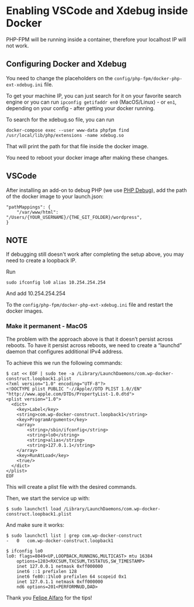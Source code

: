 # Enabling VSCode and Xdebug inside Docker
PHP-FPM will be running inside a container, therefore your localhost IP will not work.

## Configuring Docker and Xdebug
You need to change the placeholders on the `config/php-fpm/docker-php-ext-xdebug.ini` file.

To get your machine IP, you can just search for it on your favorite search engine 
or you can run `ipconfig getifaddr en0` (MacOS/Linux) - or `en1`, depending on your config - after getting your docker running. 

To search for the xdebug.so file, you can run  

```
docker-compose exec --user www-data phpfpm find /usr/local/lib/php/extensions -name xdebug.so
```

That will print the path for that file inside the docker image.  

You need to reboot your docker image after making these changes.

## VSCode 
After installing an add-on to debug PHP (we use [PHP Debug](https://github.com/felixfbecker/vscode-php-debug)), add the path of the docker image to your launch.json:
```
"pathMappings": {
    "/var/www/html": "/Users/{YOUR_USERNAME}/{THE_GIT_FOLDER}/wordpress",
}
```

## NOTE
If debugging still doesn't work after completing the setup above, you may need to create a loopback IP.

Run

```
sudo ifconfig lo0 alias 10.254.254.254
```

And add 10.254.254.254

To the `config/php-fpm/docker-php-ext-xdebug.ini` file and restart the docker images.

### Make it permanent - MacOS
The problem with the approach above is that it doesn’t persist across reboots. 
To have it persist across reboots, we need to create a “launchd” daemon that configures additional IPv4 address.

To achieve this we run the following commands:

```
$ cat << EOF | sudo tee -a /Library/LaunchDaemons/com.wp-docker-construct.loopback1.plist
<?xml version="1.0" encoding="UTF-8"?>
<!DOCTYPE plist PUBLIC "-//Apple//DTD PLIST 1.0//EN" "http://www.apple.com/DTDs/PropertyList-1.0.dtd">
<plist version="1.0">
  <dict>
    <key>Label</key>
    <string>com.wp-docker-construct.loopback1</string>
    <key>ProgramArguments</key>
    <array>
        <string>/sbin/ifconfig</string>
        <string>lo0</string>
        <string>alias</string>
        <string>127.0.1.1</string>
    </array>
    <key>RunAtLoad</key>
    <true/>
  </dict>
</plist>
EOF
```

This will create a plist file with the desired commands.

Then, we start the service up with:

```
$ sudo launchctl load /Library/LaunchDaemons/com.wp-docker-construct.loopback1.plist
```

And make sure it works:

````
$ sudo launchctl list | grep com.wp-docker-construct
-   0   com.wp-docker-construct.loopback1
````

````
$ ifconfig lo0
lo0: flags=8049<UP,LOOPBACK,RUNNING,MULTICAST> mtu 16384
    options=1203<RXCSUM,TXCSUM,TXSTATUS,SW_TIMESTAMP>
    inet 127.0.0.1 netmask 0xff000000 
    inet6 ::1 prefixlen 128 
    inet6 fe80::1%lo0 prefixlen 64 scopeid 0x1 
    inet 127.0.1.1 netmask 0xff000000 
    nd6 options=201<PERFORMNUD,DAD>
````

Thank you [Felipe Alfaro](https://blog.felipe-alfaro.com/2017/03/22/persistent-loopback-interfaces-in-mac-os-x/) for the tips!
